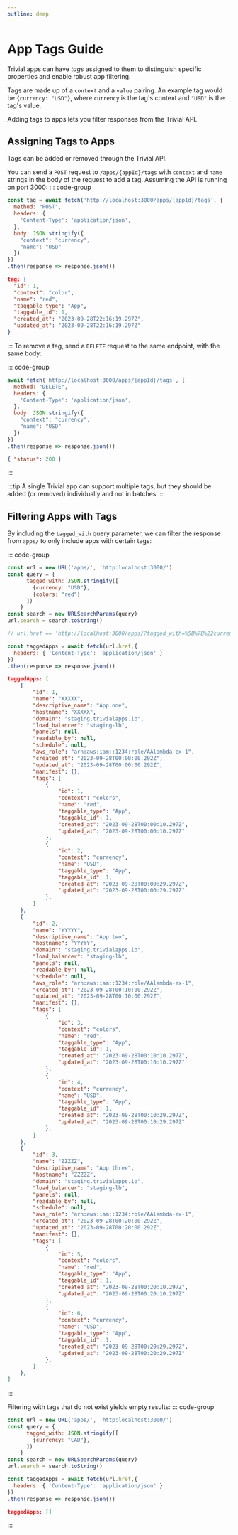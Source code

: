 ```yaml
---
outline: deep
---
```


# App Tags Guide
Trivial apps can have *tags* assigned to them to distinguish specific properties and enable robust app filtering. 

Tags are made up of a `context` and a `value` pairing. An example tag would be `{currency: "USD"}`, where `currency` is the tag's context and `"USD"` is the tag's value.

Adding tags to apps lets you filter responses from the Trivial API.

## Assigning Tags to Apps

Tags can be added or removed through the Trivial API.

You can send a `POST` request to `/apps/{appId}/tags` with `context` and `name` strings in the body of the request to add a tag. Assuming the API is running on port 3000:
::: code-group
```javascript [Request]
const tag = await fetch('http://localhost:3000/apps/{appId}/tags', {
  method: "POST",
  headers: {
    'Content-Type': 'application/json',
  },
  body: JSON.stringify({
    "context": "currency",
    "name": "USD"
  })
})
.then(response => response.json())
```

```json [Response]
tag: {
  "id": 1,
  "context": "color",
  "name": "red",
  "taggable_type": "App",
  "taggable_id": 1,
  "created_at": "2023-09-28T22:16:19.297Z",
  "updated_at": "2023-09-28T22:16:19.297Z"
}
```
:::
To remove a tag, send a `DELETE` request to the same endpoint, with the same body:

::: code-group 
```javascript [Request]
await fetch('http://localhost:3000/apps/{appId}/tags', {
  method: "DELETE",
  headers: {
    'Content-Type': 'application/json',
  },
  body: JSON.stringify({
    "context": "currency",
    "name": "USD"
  })
})
.then(response => response.json())
```
```json [Response]
{ "status": 200 }
```
:::

:::tip
A single Trivial app can support multiple tags, but they should be added (or removed) individually and not in batches.
:::

## Filtering Apps with Tags

By including the `tagged_with` query parameter, we can filter the response from `apps/` to only include apps with certain tags:

::: code-group
```javascript [Request]
const url = new URL('apps/', 'http:localhost:3000/')
const query = {
      tagged_with: JSON.stringify([
        {currency: "USD"},
        {colors: "red"}
      ])
    }
const search = new URLSearchParams(query)
url.search = search.toString()

// url.href == 'http://localhost:3000/apps/?tagged_with=%5B%7B%22currency%22%3A%22USD%22%7D%2C%7B%22colors%22%3A%22red%22%7D%5D'

const taggedApps = await fetch(url.href,{
  headers: { 'Content-Type': 'application/json' }
})
.then(response => response.json())

```

```json [Response]
taggedApps: [
    {
        "id": 1,
        "name": "XXXXX",
        "descriptive_name": "App one",
        "hostname": "XXXXX",
        "domain": "staging.trivialapps.io",
        "load_balancer": "staging-lb",
        "panels": null,
        "readable_by": null,
        "schedule": null,
        "aws_role": "arn:aws:iam::1234:role/AAlambda-ex-1",
        "created_at": "2023-09-28T00:00:00.292Z",
        "updated_at": "2023-09-28T00:00:00.292Z",
        "manifest": {},
        "tags": [
            {
                "id": 1,
                "context": "colors",
                "name": "red",
                "taggable_type": "App",
                "taggable_id": 1,
                "created_at": "2023-09-28T00:00:10.297Z",
                "updated_at": "2023-09-28T00:00:10.297Z"
            },
            {
                "id": 2,
                "context": "currency",
                "name": "USD",
                "taggable_type": "App",
                "taggable_id": 1,
                "created_at": "2023-09-28T00:00:29.297Z",
                "updated_at": "2023-09-28T00:00:29.297Z"
            },
        ]
    },
    {
        "id": 2,
        "name": "YYYYY",
        "descriptive_name": "App two",
        "hostname": "YYYYY",
        "domain": "staging.trivialapps.io",
        "load_balancer": "staging-lb",
        "panels": null,
        "readable_by": null,
        "schedule": null,
        "aws_role": "arn:aws:iam::1234:role/AAlambda-ex-1",
        "created_at": "2023-09-28T00:10:00.292Z",
        "updated_at": "2023-09-28T00:10:00.292Z",
        "manifest": {},
        "tags": [
            {
                "id": 3,
                "context": "colors",
                "name": "red",
                "taggable_type": "App",
                "taggable_id": 1,
                "created_at": "2023-09-28T00:10:10.297Z",
                "updated_at": "2023-09-28T00:10:10.297Z"
            },
            {
                "id": 4,
                "context": "currency",
                "name": "USD",
                "taggable_type": "App",
                "taggable_id": 1,
                "created_at": "2023-09-28T00:10:29.297Z",
                "updated_at": "2023-09-28T00:10:29.297Z"
            },
        ]
    },
    {
        "id": 3,
        "name": "ZZZZZ",
        "descriptive_name": "App three",
        "hostname": "ZZZZZ",
        "domain": "staging.trivialapps.io",
        "load_balancer": "staging-lb",
        "panels": null,
        "readable_by": null,
        "schedule": null,
        "aws_role": "arn:aws:iam::1234:role/AAlambda-ex-1",
        "created_at": "2023-09-28T00:20:00.292Z",
        "updated_at": "2023-09-28T00:20:00.292Z",
        "manifest": {},
        "tags": [
            {
                "id": 5,
                "context": "colors",
                "name": "red",
                "taggable_type": "App",
                "taggable_id": 1,
                "created_at": "2023-09-28T00:20:10.297Z",
                "updated_at": "2023-09-28T00:20:10.297Z"
            },
            {
                "id": 6,
                "context": "currency",
                "name": "USD",
                "taggable_type": "App",
                "taggable_id": 1,
                "created_at": "2023-09-28T00:20:29.297Z",
                "updated_at": "2023-09-28T00:20:29.297Z"
            },
        ]
    },
]
```
:::

Filtering with tags that do not exist yields empty results:
::: code-group
```javascript [Request]
const url = new URL('apps/', 'http:localhost:3000/')
const query = {
      tagged_with: JSON.stringify([
        {currency: "CAD"},
      ])
    }
const search = new URLSearchParams(query)
url.search = search.toString()

const taggedApps = await fetch(url.href,{
  headers: { 'Content-Type': 'application/json' }
})
.then(response => response.json())

```
``` json [Response]
taggedApps: []
```
:::